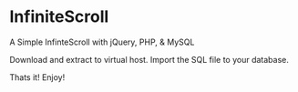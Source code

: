 # InfiniteScroll
A Simple InfinteScroll with jQuery, PHP, &amp; MySQL

Download and extract to virtual host.
Import the SQL file to your database.

Thats it! Enjoy!
